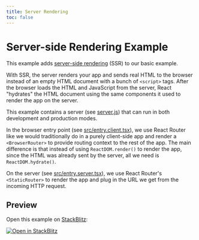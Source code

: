 ```yaml
---
title: Server Rendering
toc: false
---
```


# Server-side Rendering Example

This example adds [server-side rendering](https://reactjs.org/docs/react-dom-server.html) (SSR) to our basic example.

With SSR, the server renders your app and sends real HTML to the browser instead of an empty HTML document with a bunch of `<script>` tags. After the browser loads the HTML and JavaScript from the server, React "hydrates" the HTML document using the same components it used to render the app on the server.

This example contains a server (see [server.js](https://github.com/remix-run/react-router/blob/main/examples/ssr/server.js)) that can run in both development and production modes.

In the browser entry point (see [src/entry.client.tsx](https://github.com/remix-run/react-router/blob/main/examples/ssr/src/entry.client.tsx)), we use React Router like we would traditionally do in a purely client-side app and render a `<BrowserRouter>` to provide routing context to the rest of the app. The main difference is that instead of using `ReactDOM.render()` to render the app, since the HTML was already sent by the server, all we need is `ReactDOM.hydrate()`.

On the server (see [src/entry.server.tsx](https://github.com/remix-run/react-router/blob/main/examples/ssr/src/entry.server.tsx)), we use React Router's `<StaticRouter>` to render the app and plug in the URL we get from the incoming HTTP request.

## Preview

Open this example on [StackBlitz](https://stackblitz.com):

[![Open in StackBlitz](https://developer.stackblitz.com/img/open_in_stackblitz.svg)](https://stackblitz.com/github/remix-run/react-router/tree/main/examples/ssr?file=src/App.tsx)
